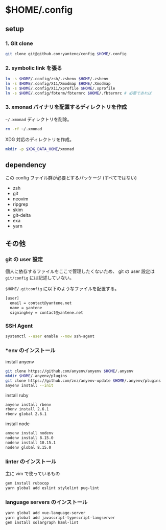 $HOME/.config
=============

## setup

### 1. Git clone

```bash
git clone git@github.com:yantene/config $HOME/.config
```

### 2. symbolic link を張る

```bash
ln -s $HOME/.config/zsh/.zshenv $HOME/.zshenv
ln -s $HOME/.config/X11/Xmodmap $HOME/.Xmodmap
ln -s $HOME/.config/X11/xprofile $HOME/.xprofile
ln -s $HOME/.config/fbterm/fbtermrc $HOME/.fbtermrc # 必要であれば
```

### 3. xmonad バイナリを配置するディレクトリを作成

`~/.xmonad` ディレクトリを削除。

```bash
rm -rf ~/.xmonad
```

XDG 対応のディレクトリを作成。

```bash
mkdir -p $XDG_DATA_HOME/xmonad
```

## dependency

この config ファイル群が必要とするパッケージ (すべてではない)

- zsh
- git
- neovim
- ripgrep
- skim
- git-delta
- exa
- yarn

## その他

### git の user 設定

個人に依存するファイルをここで管理したくないため、
git の user 設定は `git/config` には記述していない。

`$HOME/.gitconfig` に以下のようなファイルを配置する。

```bash
[user]
  email = contact@yantene.net
  name = yantene
  signingkey = contact@yantene.net
```

### SSH Agent

```bash
systemctl --user enable --now ssh-agent
```

### \*env のインストール

install anyenv

```bash
git clone https://github.com/anyenv/anyenv $HOME/.anyenv
mkdir $HOME/.anyenv/plugins
git clone https://github.com/znz/anyenv-update $HOME/.anyenv/plugins
anyenv install --init
```

install ruby

```bash
anyenv install rbenv
rbenv install 2.6.1
rbenv global 2.6.1
```

install node

```bash
anyenv install nodenv
nodenv install 8.15.0
nodenv install 10.15.1
nodenv global 8.15.0
```

### linter のインストール

主に vim で使っているもの

```bash
gem install rubocop
yarn global add eslint stylelint pug-lint
```

### language servers のインストール

```bash
yarn global add vue-language-server
yarn global add javascript-typescript-langserver
gem install solargraph haml-lint
```
